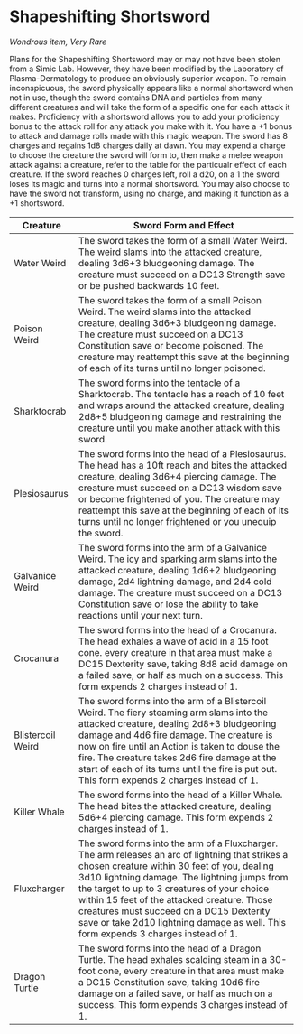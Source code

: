 # Shapeshifting Shortsword

*Wondrous item, Very Rare*

Plans for the Shapeshifting Shortsword may or may not have been stolen from a Simic Lab. However, they have been modified by the Laboratory of Plasma-Dermatology to produce an obviously superior weapon. To remain inconspicuous, the sword physically appears like a normal shortsword when not in use, though the sword contains DNA and particles from many different creatures and will take the form of a specific one for each attack it makes. Proficiency with a shortsword allows you to add your proficiency bonus to the attack roll for any attack you make with it. You have a +1 bonus to attack and damage rolls made with this magic weapon. The sword has 8 charges and regains 1d8 charges daily at dawn. You may expend a charge to choose the creature the sword will form to, then make a melee weapon attack against a creature, refer to the table for the particualr effect of each creature. If the sword reaches 0 charges left, roll a d20, on a 1 the sword loses its magic and turns into a normal shortsword. You may also choose to have the sword not transform, using no charge, and making it function as a +1 shortsword.

| Creature | Sword Form and Effect |
|----------|-----------------------|
| Water Weird | The sword takes the form of a small Water Weird. The weird slams into the attacked creature, dealing 3d6+3 bludgeoning damage. The creature must succeed on a DC13 Strength save or be pushed backwards 10 feet. |
| Poison Weird | The sword takes the form of a small Poison Weird. The weird slams into the attacked creature, dealing 3d6+3 bludgeoning damage. The creature must succeed on a DC13 Constitution save or become poisoned. The creature may reattempt this save at the beginning of each of its turns until no longer poisoned. |
| Sharktocrab | The sword forms into the tentacle of a Sharktocrab. The tentacle has a reach of 10 feet and wraps around the attacked creature, dealing 2d8+5 bludgeoning damage and restraining the creature until you make another attack with this sword. |
| Plesiosaurus | The sword forms into the head of a Plesiosaurus. The head has a 10ft reach and bites the attacked creature, dealing 3d6+4 piercing damage. The creature must succeed on a DC13 wisdom save or become frightened of you. The creature may reattempt this save at the beginning of each of its turns until no longer frightened or you unequip the sword. |
| Galvanice Weird | The sword forms into the arm of a Galvanice Weird. The icy and sparking arm slams into the attacked creature, dealing 1d6+2 bludgeoning damage, 2d4 lightning damage, and 2d4 cold damage. The creature must succeed on a DC13 Constitution save or lose the ability to take reactions until your next turn. |
| Crocanura | The sword forms into the head of a Crocanura. The head exhales a wave of acid in a 15 foot cone. every creature in that area must make a DC15 Dexterity save, taking 8d8 acid damage on a failed save, or half as much on a success. This form expends 2 charges instead of 1. |
| Blistercoil Weird | The sword forms into the arm of a Blistercoil Weird. The fiery steaming arm slams into the attacked creature, dealing 2d8+3 bludgeoning damage and 4d6 fire damage. The creature is now on fire until an Action is taken to douse the fire. The creature takes 2d6 fire damage at the start of each of its turns until the fire is put out. This form expends 2 charges instead of 1. |
| Killer Whale | The sword forms into the head of a Killer Whale. The head bites the attacked creature, dealing 5d6+4 piercing damage. This form expends 2 charges instead of 1. |
| Fluxcharger | The sword forms into the arm of a Fluxcharger. The arm releases an arc of lightning that strikes a chosen creature within 30 feet of you, dealing 3d10 lightning damage. The lightning jumps from the target to up to 3 creatures of your choice within 15 feet of the attacked creature. Those creatures must succeed on a DC15 Dexterity save or take 2d10 lightning damage as well. This form expends 3 charges instead of 1. |
| Dragon Turtle | The sword forms into the head of a Dragon Turtle. The head exhales scalding steam in a 30-foot cone, every creature in that area must make a DC15 Constitution save, taking 10d6 fire damage on a failed save, or half as much on a success. This form expends 3 charges instead of 1. |

